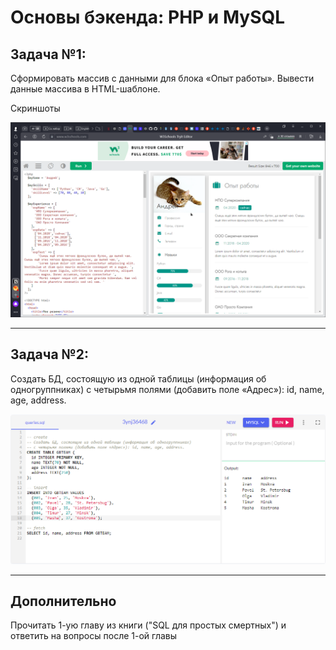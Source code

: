 # Основы бэкенда: PHP и MySQL

## Задача №1: 

Сформировать массив с данными для блока «Опыт работы». Вывести данные массива в HTML-шаблоне.

Скриншоты

!["Скрин 1"](/ScreenShot/Task_01_01.png "Инициализация данных")

---

## Задача №2: 

Создать БД, состоящую из одной таблицы (информация об одногруппниках) с четырьмя полями (добавить поле «Адрес»): id, name, age, address.

!["Скрин 3"](ScreenShot/Task_02_01.png "База данных")

---

## Дополнительно

Прочитать 1-ую главу из книги ("SQL для простых смертных") и ответить на вопросы после 1-ой главы


